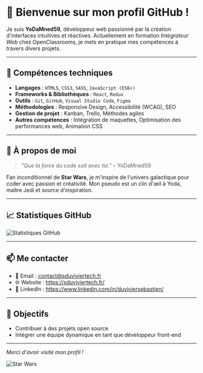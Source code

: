 # 👋 Bienvenue sur mon profil GitHub !

Je suis **YoDaMned59**, développeur web passionné par la création d'interfaces intuitives et réactives. Actuellement en formation *Intégrateur Web* chez OpenClassrooms, je mets en pratique mes compétences à travers divers projets.

---

## 🧰 Compétences techniques

- **Langages** : `HTML5`, `CSS3`, `SASS`, `JavaScript (ES6+)`
- **Frameworks & Bibliothèques** : `React`, `Redux`
- **Outils** : `Git`, `GitHub`, `Visual Studio Code`, `Figma`
- **Méthodologies** : Responsive Design, Accessibilité (WCAG), SEO
- **Gestion de projet** : Kanban, Trello, Méthodes agiles
- **Autres compétences** : Intégration de maquettes, Optimisation des performances web, Animation CSS

---

## 🌌 À propos de moi

> *"Que la force du code soit avec toi."* – YoDaMned59

Fan inconditionnel de **Star Wars**, je m'inspire de l'univers galactique pour coder avec passion et créativité. Mon pseudo est un clin d'œil à Yoda, maître Jedi et source d'inspiration.

---

## 📈 Statistiques GitHub

![Statistiques GitHub](https://github-readme-stats.vercel.app/api?username=YoDaMned59&show_icons=true&theme=radical)

---

## 📫 Me contacter

- 📧 Email : contact@sduviviertech.fr
- 🌐 Website : https://sduviviertech.fr/
- 💼 LinkedIn : https://www.linkedin.com/in/duviviersebastien/

---

## 🎯 Objectifs

- Contribuer à des projets open source
- Intégrer une équipe dynamique en tant que développeur front-end

---

*Merci d'avoir visité mon profil !*

![Star Wars](https://media.giphy.com/media/3o7aD2saalBwwftBIY/giphy.gif)
